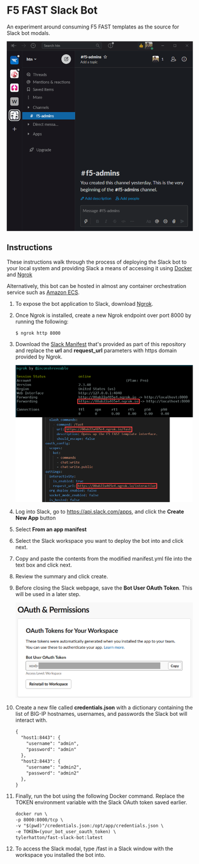 # F5 FAST Slack Bot

An experiment around consuming F5 FAST templates as the source for Slack bot modals.

![Slack Modal Demo](images/slack-modal.gif)

## Instructions

These instructions walk through the process of deploying the Slack bot to your local system and providing Slack a means of accessing it using [Docker](https://www.docker.com) and [Ngrok](https://ngrok.com)

Alternatively, this bot can be hosted in almost any container orchestration service such as [Amazon ECS](https://aws.amazon.com/ecs/).

1. To expose the bot application to Slack, download [Ngrok](https://ngrok.com/).

2. Once Ngrok is installed, create a new Ngrok endpoint over port 8000 by running the following:
   ```
   $ ngrok http 8000
   ```

3. Download the [Slack Manifest](./slack/manifest.yml) that's provided as part of this repository and replace the **url** and **request_url** parameters with https domain provided by Ngrok.

   ![Slack Manifest](images/1.png)

4. Log into Slack, go to https://api.slack.com/apps, and click the **Create New App** button

5. Select **From an app manifest**

6. Select the Slack workspace you want to deploy the bot into and click next.

7. Copy and paste the contents from the modified manifest.yml file into the text box and click next.

8. Review the summary and click create.

9. Before closing the Slack webpage, save the **Bot User OAuth Token**. This will be used in a later step.

   ![OAuth Token](images/2.png)

10. Create a new file called **credentials.json** with a dictionary containing the list of BIG-IP hostnames, usernames, and passwords the Slack bot will interact with.

    ```
    {
      "host1:8443": {
        "username": "admin",
        "password": "admin"
      },
      "host2:8443": {
        "username": "admin2",
        "password": "admin2"
      },
    }
    ```

11. Finally, run the bot using the following Docker command. Replace the TOKEN environment variable with the Slack OAuth token saved earlier.
    ```
    docker run \
    -p 8000:8000/tcp \
    -v "$(pwd)"/credentials.json:/opt/app/credentials.json \
    -e TOKEN=(your_bot_user_oauth_token) \
    tylerhatton/fast-slack-bot:latest
    ```

12. To access the Slack modal, type /fast in a Slack window with the workspace you installed the bot into.